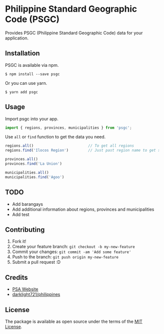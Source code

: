 # Philippine Standard Geographic Code (PSGC)

Provides PSGC (Philippine Standard Geographic Code) data for your application.

## Installation

PSGC is available via npm.

    $ npm install --save psgc

Or you can use yarn.

    $ yarn add psgc

## Usage

Import psgc into your app.

~~~ js
import { regions, provinces, municipalities } from 'psgc';
~~~

Use `all` or `find` function to get the data you need.

~~~ js
regions.all()                         // To get all regions
regions.find('Ilocos Region')         // Just past region name to get specific region

provinces.all()
provinces.find('La Union')

municipalities.all()
municipalities.find('Agoo')
~~~

## TODO

* Add barangays
* Add additional information about regions, provinces and municipalities
* Add test

## Contributing

1. Fork it!
2. Create your feature branch: `git checkout -b my-new-feature`
3. Commit your changes: `git commit -am 'Add some feature'`
4. Push to the branch: `git push origin my-new-feature`
5. Submit a pull request :D

## Credits

* [PSA Website](http://psa.gov.ph/)
* [darklight721/philippines](https://github.com/darklight721/philippines)

## License

The package is available as open source under the terms of the [MIT License](http://opensource.org/licenses/MIT).
